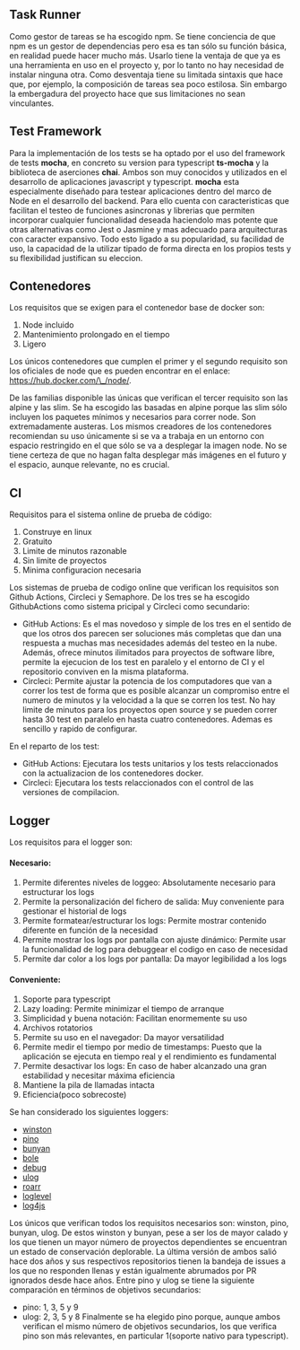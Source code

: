 ## Task Runner
Como gestor de tareas se ha escogido npm. Se tiene conciencia de que npm es un gestor de dependencias pero esa es tan sólo su función básica, en realidad puede hacer mucho más. Usarlo tiene la ventaja de que ya es una herramienta en uso en el proyecto y, por lo tanto no hay necesidad de instalar ninguna otra. Como desventaja tiene su limitada sintaxis que hace que, por ejemplo, la composición de tareas sea poco estilosa. Sin embargo la embergadura del proyecto hace que sus limitaciones no sean vinculantes.


## Test Framework
Para la implementación de los tests se ha optado por el uso del framework de tests __mocha__, en concreto su version para typescript __ts-mocha__ y la biblioteca de aserciones __chai__. Ambos son muy conocidos y utilizados en el desarrollo de aplicaciones javascript y typescript.
__mocha__ esta especialmente diseñado para testear aplicaciones dentro del marco de Node en el desarrollo del backend. Para ello cuenta con caracteristicas que facilitan el testeo de funciones asincronas y librerias que permiten incorporar cualquier funcionalidad deseada haciendolo mas potente que otras alternativas como Jest o Jasmine y mas adecuado para arquitecturas con caracter expansivo.
Todo esto ligado a su popularidad, su facilidad de uso, la capacidad de la utilizar tipado de forma directa en los propios tests y su flexibilidad justifican su eleccion.


## Contenedores
Los requisitos que se exigen para el contenedor base de docker son:
1. Node incluido
2. Mantenimiento prolongado en el tiempo
3. Ligero

Los únicos contenedores que cumplen el primer y el segundo requisito son los oficiales de node que es pueden encontrar en el enlace: https://hub.docker.com/\_/node/.

De las familias disponible las únicas que verifican el tercer requisito son las alpine y las slim. Se ha escogido las basadas en alpine porque las slim sólo incluyen los paquetes mínimos y necesarios para correr node. Son extremadamente austeras.
Los mismos creadores de los contenedores recomiendan su uso únicamente si se va a trabaja en un entorno con espacio restringido en el que sólo se va a desplegar la imagen node. No se tiene certeza de que no hagan falta desplegar más imágenes en el futuro y el espacio, aunque relevante, no es crucial.


## CI
Requisitos para el sistema online de prueba de código:
1. Construye en linux
2. Gratuito
3. Limite de minutos razonable
4. Sin limite de proyectos
5. Minima configuracion necesaria

Los sistemas de prueba de codigo online que verifican los requisitos son Github Actions, Circleci y Semaphore. De los tres se ha escogido GithubActions como sistema pricipal y Circleci como secundario:
- GitHub Actions: Es el mas novedoso y simple de los tres en el sentido de que los otros dos parecen ser soluciones más completas que dan una respuesta a muchas mas necesidades además del testeo en la nube. Además, ofrece minutos ilimitados para proyectos de software libre, permite la ejecucion de los test en paralelo y el entorno de CI y el repositorio conviven en la misma plataforma.
- Circleci: Permite ajustar la potencia de los computadores que van a correr los test de forma que es posible alcanzar un compromiso entre el numero de minutos y la velocidad a la que se corren los test. No hay limite de minutos para los proyectos open source y se pueden correr hasta 30 test en paralelo en hasta cuatro contenedores. Ademas es sencillo y rapido de configurar.

En el reparto de los test:
- GitHub Actions: Ejecutara los tests unitarios y los tests relaccionados con la actualizacion de los contenedores docker.
- Circleci: Ejecutara los tests relaccionados con el control de las versiones de compilacion.


## Logger
Los requisitos para el logger son:

#### Necesario:
1. Permite diferentes niveles de loggeo: Absolutamente necesario para estructurar los logs
2. Permite la personalización del fichero de salida: Muy conveniente para gestionar el historial de logs
3. Permite formatear/estructurar los logs: Permite mostrar contenido diferente en función de la necesidad
4. Permite mostrar los logs por pantalla con ajuste dinámico: Permite usar la funcionalidad de log para debuggear el codigo en caso de necesidad
5. Permite dar color a los logs por pantalla: Da mayor legibilidad a los logs

#### Conveniente:
1. Soporte para typescript
2. Lazy loading: Permite minimizar el tiempo de arranque
3. Simplicidad y buena notación: Facilitan enormemente su uso
4. Archivos rotatorios
5. Permite su uso en el navegador: Da mayor versatilidad
6. Permite medir el tiempo por medio de timestamps: Puesto que la aplicación se ejecuta en tiempo real y el rendimiento es fundamental
7. Permite desactivar los logs: En caso de haber alcanzado una gran estabilidad y necesitar máxima eficiencia
8. Mantiene la pila de llamadas intacta
9. Eficiencia(poco sobrecoste)

Se han considerado los siguientes loggers:
- [winston](https://www.npmjs.com/package/winston)
- [pino](https://www.npmjs.com/package/pino)
- [bunyan](https://www.npmjs.com/package/bunyan)
- [bole](https://www.npmjs.com/package/bole)
- [debug](https://www.npmjs.com/package/debug)
- [ulog](https://www.npmjs.com/package/ulog)
- [roarr](https://www.npmjs.com/package/roarr)
- [loglevel](https://www.npmjs.com/package/loglevel)
- [log4js](https://www.npmjs.com/package/log4js)

Los únicos que verifican todos los requisitos necesarios son: winston, pino, bunyan, ulog.
De estos winston y bunyan, pese a ser los de mayor calado y los que tienen un mayor número de proyectos dependientes se encuentran un estado de conservación deplorable.
La última versión de ambos salió hace dos años y sus respectivos repositorios tienen la bandeja de issues a los que no responden llenas y están igualmente abrumados por PR ignorados desde hace años.
Entre pino y ulog se tiene la siguiente comparación en términos de objetivos secundarios:
- pino: 1, 3, 5 y 9
- ulog: 2, 3, 5 y 8
Finalmente se ha elegido pino porque, aunque ambos verifican el mismo número de objetivos secundarios, los que verifica pino son más relevantes, en particular 1(soporte nativo para typescript).
